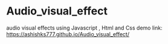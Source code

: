# Audio_visual_effect
audio visual effects using Javascript , Html and Css
demo link:  https://ashishks777.github.io/Audio_visual_effect/
